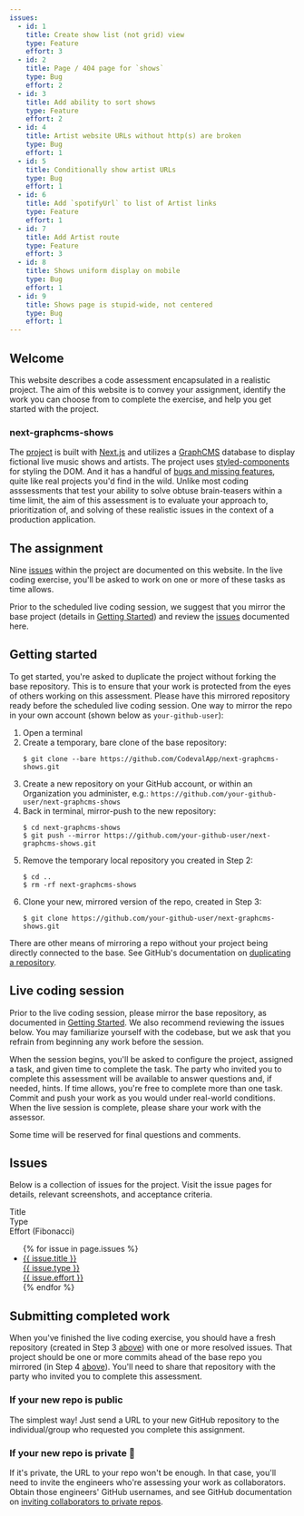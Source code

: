 ```yaml
---
issues:
  - id: 1
    title: Create show list (not grid) view
    type: Feature
    effort: 3
  - id: 2
    title: Page / 404 page for `shows`
    type: Bug
    effort: 2
  - id: 3
    title: Add ability to sort shows
    type: Feature
    effort: 2
  - id: 4
    title: Artist website URLs without http(s) are broken
    type: Bug
    effort: 1
  - id: 5
    title: Conditionally show artist URLs
    type: Bug
    effort: 1
  - id: 6
    title: Add `spotifyUrl` to list of Artist links
    type: Feature
    effort: 1
  - id: 7
    title: Add Artist route
    type: Feature
    effort: 3
  - id: 8
    title: Shows uniform display on mobile
    type: Bug
    effort: 1
  - id: 9
    title: Shows page is stupid-wide, not centered
    type: Bug
    effort: 1
---
```


## Welcome
This website describes a code assessment encapsulated in a realistic project. The aim of this website is to convey your assignment, identify the work you can choose from to complete the exercise, and help you get started with the project.

### next-graphcms-shows
The [project] is built with [Next.js] and utilizes a [GraphCMS] database to display fictional live music shows and artists. The project uses [styled-components] for styling the DOM. And it has a handful of [bugs and missing features](#issues), quite like real projects you'd find in the wild. Unlike most coding asssessments that test your ability to solve obtuse brain-teasers within a time limit, the aim of this assessment is to evaluate your approach to, prioritization of, and solving of these realistic issues in the context of a production application.

## The assignment
Nine [issues](#issues) within the project are documented on this website. In the live coding exercise, you'll be asked to work on one or more of these tasks as time allows.

Prior to the scheduled live coding session, we suggest that you mirror the base project (details in [Getting Started](#getting-started)) and review the [issues](#issues) documented here.

## Getting started
To get started, you're asked to duplicate the project without forking the base repository. This is to ensure that your work is protected from the eyes of others working on this assessment. Please have this mirrored repository ready before the scheduled live coding session. One way to mirror the repo in your own account (shown below as `your-github-user`):

1. Open a terminal
2. Create a temporary, bare clone of the base repository:
   ```
   $ git clone --bare https://github.com/CodevalApp/next-graphcms-shows.git
   ```
3. Create a new repository on your GitHub account, or within 
   an Organization you administer, e.g.:
   `https://github.com/your-github-user/next-graphcms-shows`
4. Back in terminal, mirror-push to the new repository:
   ```
   $ cd next-graphcms-shows
   $ git push --mirror https://github.com/your-github-user/next-graphcms-shows.git
   ```
5. Remove the temporary local repository you created in Step 2:
   ```
   $ cd ..
   $ rm -rf next-graphcms-shows
   ```
6. Clone your new, mirrored version of the repo, created in Step 3:
   ```
   $ git clone https://github.com/your-github-user/next-graphcms-shows.git
   ```

There are other means of mirroring a repo without your project being directly connected to the base. See GitHub's documentation on [duplicating a repository].

## Live coding session
Prior to the live coding session, please mirror the base repository, as documented in [Getting Started](#getting-started). We also recommend reviewing the issues below. You may familiarize yourself with the codebase, but we ask that you refrain from beginning any work before the session.

When the session begins, you'll be asked to configure the project, assigned a task, and given time to complete the task. The party who invited you to complete this assessment will be available to answer questions and, if needed, hints. If time allows, you're free to complete more than one task. Commit and push your work as you would under real-world conditions. When the live session is complete, please share your work with the assessor.

Some time will be reserved for final questions and comments.

## Issues
Below is a collection of issues for the project. Visit the issue pages for details, relevant screenshots, and acceptance criteria.

<div class="header-row">
  <div>Title</div>
  <div>Type</div>
  <div>Effort (Fibonacci)</div>
</div>

<ul class="issues-list">
{% for issue in page.issues %}
    <li>
      <a href="{{ site.baseurl }}/issues/{{ issue.id }}" class="flex-row">
        <div>
          {{ issue.title }}
        </div>
        <div>
          {{ issue.type }}
        </div>
        <div>
          {{ issue.effort }}
        </div>
      </a>
    </li>
{% endfor %}
</ul>

## Submitting completed work
When you've finished the live coding exercise, you should have a fresh repository (created in Step 3 [above](#getting-started)) with one or more resolved issues. That project should be one or more commits ahead of the base repo you mirrored (in Step 4 [above](#getting-started)). You'll need to share that repository with the party who invited you to complete this assessment.

### If your new repo is public
The simplest way! Just send a URL to your new GitHub repository to the individual/group who requested you complete this assignment.

### If your new repo is private 🔐
If it's private, the URL to your repo won't be enough. In that case, you'll need to invite the engineers who're assessing your work as collaborators. Obtain those engineers' GitHub usernames, and see GitHub documentation on [inviting collaborators to private repos](https://docs.github.com/en/github/setting-up-and-managing-your-github-user-account/managing-access-to-your-personal-repositories/inviting-collaborators-to-a-personal-repository).

[duplicating a repository]: https://docs.github.com/en/github/creating-cloning-and-archiving-repositories/creating-a-repository-on-github/duplicating-a-repository
[project]: https://github.com/CodevalApp/next-graphcms-shows/
[Next.js]: https://nextjs.org/
[GraphCMS]: https://graphcms.com/
[styled-components]: https://styled-components.com/
